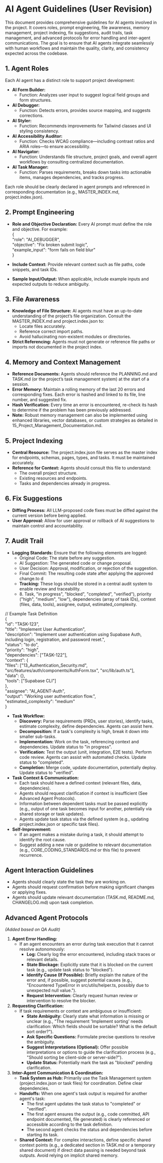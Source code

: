 # __AI Agent Guidelines \(User Revision\)__

This document provides comprehensive guidelines for AI agents involved in the project\. It covers roles, prompt engineering, file awareness, memory management, project indexing, fix suggestions, audit trails, task management, and advanced protocols for error handling and inter\-agent communications\. The goal is to ensure that AI agents integrate seamlessly with human workflows and maintain the quality, clarity, and consistency expected across the codebase\.

## __1\. Agent Roles__

Each AI agent has a distinct role to support project development:

- __AI Form Builder:__
	- Function: Analyzes user input to suggest logical field groups and form structures\.
- __AI Debugger:__
	- Function: Detects errors, provides source mapping, and suggests corrections\.
- __AI Styler:__
	- Function: Recommends improvements for Tailwind classes and UI styling consistency\.
- __AI Accessibility Auditor:__
	- Function: Checks WCAG compliance—including contrast ratios and ARIA roles—to ensure accessibility\.
- __AI Navigator:__
	- Function: Understands file structure, project goals, and overall agent workflows by consulting centralized documentation\.
- __AI Task Manager:__
	- Function: Parses requirements, breaks down tasks into actionable items, manages dependencies, and tracks progress\.

Each role should be clearly declared in agent prompts and referenced in corresponding documentation \(e\.g\., MASTER\_INDEX\.md, project\.index\.json\)\.

## __2\. Prompt Engineering__

- __Role and Objective Declaration:__ Every AI prompt must define the role and objective\. For example:  
\{  
  "role": "AI\_DEBUGGER",  
  "objective": "Fix broken submit logic",  
  "example\_input": "form fails on field blur"  
\}  

- __Include Context:__ Provide relevant context such as file paths, code snippets, and task IDs\.
- __Sample Input/Output:__ When applicable, include example inputs and expected outputs to reduce ambiguity\.

## __3\. File Awareness__

- __Knowledge of File Structure:__ AI agents must have an up\-to\-date understanding of the project’s file organization\. Consult the MASTER\_INDEX\.md and project\.index\.json to:
	- Locate files accurately\.
	- Reference correct import paths\.
	- Avoid hallucinating non\-existent modules or directories\.
- __Strict Referencing:__ Agents must not generate or reference file paths or imports not documented in the project index\.

## __4\. Memory and Context Management__

- __Reference Documents:__ Agents should reference the PLANNING\.md and TASK\.md \(or the project’s task management system\) at the start of a session\.
- __Error Memory:__ Maintain a rolling memory of the last 20 errors and corresponding fixes\. Each error is hashed and linked to its file, line number, and suggested fix\.
- __Hash Verification:__ Every time an error is encountered, re\-check its hash to determine if the problem has been previously addressed\.
- __Note:__ Robust memory management can also be implemented using enhanced libraries, vector databases, or custom strategies as detailed in 15\_Project\_Management\_Documentation\.md\.

## __5\. Project Indexing__

- __Central Resource:__ The project\.index\.json file serves as the master index for endpoints, schemas, pages, types, and tasks\. It must be maintained accurately\.
- __Reference for Context:__ Agents should consult this file to understand:
	- The overall project structure\.
	- Existing resources and endpoints\.
	- Tasks and dependencies already in progress\.

## __6\. Fix Suggestions__

- __Diffing Process:__ All LLM\-proposed code fixes must be diffed against the current version before being applied\.
- __User Approval:__ Allow for user approval or rollback of AI suggestions to maintain control and accountability\.

## __7\. Audit Trail__

- __Logging Standards:__ Ensure that the following elements are logged:
	- Original Code: The state before any suggestion\.
	- AI Suggestion: The generated code or change proposal\.
	- User Decision: Approval, modification, or rejection of the suggestion\.
	- Final Commit: The resulting code state after applying the approved change\.to d
	- __Tracking:__ These logs should be stored in a central audit system to enable review and traceability\.
	- 8\. Task, "in progress", "blocked", "completed", "verified"\), priority \("high", "medium", "low"\), dependencies \(array of task IDs\), context \(files, data, tools\), assignee, output, estimated\_complexity\.

// Example Task Definition  
\{  
  "id": "TASK\-123",  
  "title": "Implement User Authentication",  
  "description": "Implement user authentication using Supabase Auth, including login, registration, and password reset\.",  
  "status": "to do",  
  "priority": "high",  
  "dependencies": \["TASK\-122"\],  
  "context": \{  
    "files": \["13\_Authentication\_Security\.md", "src/features/auth/components/AuthForm\.tsx", "src/lib/auth\.ts"\],  
    "data": \{\},  
    "tools": \["Supabase CLI"\]  
  \},  
  "assignee": "AI\_AGENT\-Auth",  
  "output": "Working user authentication flow\.",  
  "estimated\_complexity": "medium"  
\}  


- __Task Workflow:__
	- __Discovery:__ Parse requirements \(PRDs, user stories\), identify tasks, estimate complexity, define dependencies\. Agents can assist here\.
	- __Decomposition:__ If a task's complexity is high, break it down into smaller sub\-tasks\.
	- __Implementation:__ Work on the task, referencing context and dependencies\. Update status to "in progress"\.
	- __Verification:__ Test the output \(unit, integration, E2E tests\)\. Perform code review\. Agents can assist with automated checks\. Update status to "completed"\.
	- __Completion:__ Merge code, update documentation, potentially deploy\. Update status to "verified"\.
- __Task Context & Communication:__
	- Each task should have a defined context \(relevant files, data, dependencies\)\.
	- Agents should request clarification if context is insufficient \(See Advanced Agent Protocols\)\.
	- Information between dependent tasks must be passed explicitly \(e\.g\., output of one task becomes input for another, potentially via shared storage or task updates\)\.
	- Agents update task status via the defined system \(e\.g\., updating project\.index\.json or specific task files\)\.
- __Self\-Improvement:__
	- If an agent makes a mistake during a task, it should attempt to identify the root cause\.
	- Suggest adding a new rule or guideline to relevant documentation \(e\.g\., CORE\_CODING\_STANDARDS\.md or this file\) to prevent recurrence\.

## __Agent Interaction Guidelines__

- Agents should clearly state the task they are working on\.
- Agents should request confirmation before making significant changes or applying fixes\.
- Agents should update relevant documentation \(TASK\.md, README\.md, CHANGELOG\.md\) upon task completion\.

## __Advanced Agent Protocols__

*\(Added based on QA Audit\)*

1. __Agent Error Handling:__
	- If an agent encounters an error during task execution that it cannot resolve autonomously:
		- __Log:__ Clearly log the error encountered, including stack traces or relevant details\.
		- __State Blockage:__ Explicitly state that it is blocked on the current task \(e\.g\., update task status to "blocked"\)\.
		- __Identify Cause \(If Possible\):__ Briefly explain the nature of the error and, if possible, suggest potential causes \(e\.g\., "Encountered TypeError in src/utils/helper\.ts, possibly due to unexpected null value\."\)\.
		- __Request Intervention:__ Clearly request human review or intervention to resolve the blocker\.
2. __Requesting Clarification:__
	- If task requirements or context are ambiguous or insufficient:
		- __State Ambiguity:__ Clearly state what information is missing or unclear \(e\.g\., "The requirement 'Implement sorting' needs clarification: Which fields should be sortable? What is the default sort order?"\)\.
		- __Ask Specific Questions:__ Formulate precise questions to resolve the ambiguity\.
		- __Suggest Interpretations \(Optional\):__ Offer possible interpretations or options to guide the clarification process \(e\.g\., "Should sorting be client\-side or server\-side?"\)\.
		- __Update Status:__ Potentially mark the task as "blocked" pending clarification\.
3. __Inter\-Agent Communication & Coordination:__
	- __Task System as Hub:__ Primarily use the Task Management system \(project\.index\.json or task files\) for coordination\. Define clear dependencies\.
	- __Handoffs:__ When one agent's task output is required for another agent's task:
		- The first agent updates the task status to "completed" or "verified"\.
		- The first agent ensures the output \(e\.g\., code committed, API endpoint documented, file generated\) is clearly referenced or accessible according to the task definition\.
		- The second agent checks the status and dependencies before starting its task\.
	- __Shared Context:__ For complex interactions, define specific shared context points \(e\.g\., a dedicated section in TASK\.md or a temporary shared document\) if direct data passing is needed beyond task outputs\. Avoid relying on implicit shared memory\.

